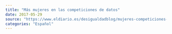 ```yaml
---
title: "Más mujeres en las competiciones de datos"
date: 2017-05-29
source: "https://www.eldiario.es/desigualdadblog/mujeres-competiciones-datos_6_647845226.html)"
categories: "Español"
---
```

